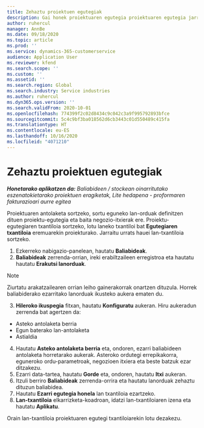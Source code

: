 ```yaml
---
title: Zehaztu proiektuen egutegiak
description: Gai honek proiektuaren egutegia proiektuaren egutegia jarraitzeko erabiltzeari buruzko informazioa eskaintzen du.
author: ruhercul
manager: AnnBe
ms.date: 09/18/2020
ms.topic: article
ms.prod: ''
ms.service: dynamics-365-customerservice
audience: Application User
ms.reviewer: kfend
ms.search.scope: ''
ms.custom: ''
ms.assetid: ''
ms.search.region: Global
ms.search.industry: Service industries
ms.author: ruhercul
ms.dyn365.ops.version: ''
ms.search.validFrom: 2020-10-01
ms.openlocfilehash: 774399f2c02d8434c9c042c3a9f995792893bfce
ms.sourcegitcommit: 5c4c9bf3ba018562d6cb3443c01d550489c415fa
ms.translationtype: HT
ms.contentlocale: eu-ES
ms.lasthandoff: 10/16/2020
ms.locfileid: "4071210"
---
```

# <a name="define-project-calendars"></a>Zehaztu proiektuen egutegiak

_**Honetarako aplikatzen da:** Baliabideen / stockean oinarritutako eszenatokietarako proiektuen eragiketak, Lite hedapena - proformaren fakturazioari aurre egitea_

Proiektuaren antolaketa sortzeko, sortu eguneko lan-orduak definitzen dituen proiektu-egutegia eta baita negozio-itxierak ere. Proiektu-egutegiaren txantiloia sortzeko, lotu laneko txantiloi bat **Egutegiaren txantiloia** eremuarekin proiekturako. Jarraitu urrats hauei lan-txantiloia sortzeko.

1. Ezkerreko nabigazio-panelean, hautatu **Baliabideak**. 
2. **Baliabideak** zerrenda-orrian, ireki erabiltzaileen erregistroa eta hautatu hautatu **Erakutsi lanorduak**.

  > [!NOTE]
  > Ziurtatu arakatzailearen orrian leiho gainerakorrak onartzen dituzula. Horrek baliabiderako ezarritako lanorduak ikusteko aukera ematen du.
  
3. **Hileroko ikuspegia** fitxan, hautatu **Konfiguratu** aukeran. Hiru aukeradun zerrenda bat agertzen da: 

  - Asteko antolaketa berria
  - Egun baterako lan-antolaketa
  - Astialdia

4. Hautatu **Asteko antolaketa berria** eta, ondoren, ezarri baliabideen antolaketa horretarako aukerak. Asteroko ordutegi errepikakorra, eguneroko ordu-parametroak, negozioen itxiera eta beste batzuk ezar ditzakezu.
5. Ezarri data-tartea, hautatu **Gorde** eta, ondoren, hautatu **Itxi** aukeran. 
6. Itzuli berriro **Baliabideak** zerrenda-orrira eta hautatu lanorduak zehaztu dituzun baliabidea. 
7. Hautatu **Ezarri egutegia honela** lan txantiloia ezartzeko. 
8. **Lan-txantiloia** elkarrizketa-koadroan, idatzi lan-txantiloiaren izena eta hautatu **Aplikatu**. 

Orain lan-txantiloia proiektuaren egutegi txantiloiarekin lotu dezakezu.
